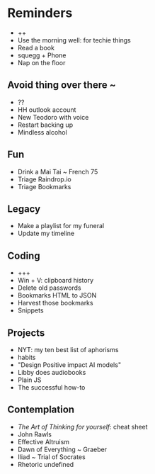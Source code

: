 # Reminders

* ++
* Use the morning well: for techie things
* Read a book
* squegg + Phone
* Nap on the floor&nbsp;

## Avoid thing over there ~

* ??
* HH outlook account
* New Teodoro with voice
* Restart backing up
* Mindless alcohol

## Fun

* Drink a Mai Tai ~ French 75
* Triage Raindrop.io
* Triage Bookmarks

## Legacy

* Make a playlist for my funeral
* Update my timeline

## Coding

* +++
* Win + V: clipboard history
* Delete old passwords
* Bookmarks HTML to JSON
* Harvest those bookmarks
* Snippets

## Projects

* NYT: my ten best list of aphorisms&nbsp;
* habits
* "Design Positive impact AI models"
* Libby does audiobooks
* Plain JS
* The successful how-to

## Contemplation

* _The Art of Thinking for yourself_: cheat sheet
* John Rawls
* Effective Altruism
* Dawn of Everything ~ Graeber
* Iliad ~ Trial of Socrates
* Rhetoric undefined